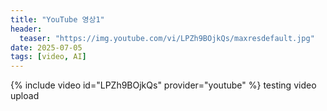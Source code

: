 ```yaml
---
title: "YouTube 영상1"
header:
  teaser: "https://img.youtube.com/vi/LPZh9BOjkQs/maxresdefault.jpg"
date: 2025-07-05
tags: [video, AI]
---
```

{% include video id="LPZh9BOjkQs" provider="youtube" %}
testing video upload
